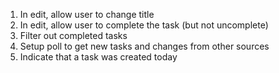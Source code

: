 1. In edit, allow user to change title
2. In edit, allow user to complete the task (but not uncomplete)
3. Filter out completed tasks
4. Setup poll to get new tasks and changes from other sources
5. Indicate that a task was created today

